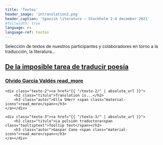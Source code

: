 ```yaml
---
title: 'Textos'
header_image: 'intranslation2.png'
header_caption: 'Spanish literature – Stockholm 2-4 december 2021'
#fullwidth: true
language: es
language-ref: textos
---
```





<!--more-->
<p>Selección de textos de nuestros participantes y colaboradores en torno a la traducción, la literatura...</p> 

<div class="textos-index">
    <div class="texto-1"><a href="{{ "/texto-1/" | absolute_url }}">
        <h2 class="titulo">De la imposible tarea de traducir poesía</h2>
        <h3 class="autor">Olvido García Valdés <span class="material-icons">read_more</span></h3>
    </a></div>  

    <div class="texto-2"><a href="{{ "/texto-2/" | absolute_url }}">
        <h2 class="titulo">Translation is...</h2>
        <h3 class="autor">Ella SHerr <span class="material-icons">read_more</span></h3>
    </a></div> 

    <div class="texto-3"><a href="{{ "/texto-3/" | absolute_url }}">
        <h2 class="titulo">La pulsión traductora<span class="tooltiptext">Tooltip text</span></h2>
        <h3 class="autor">Gaspar Cano <span class="material-icons">read_more</span></h3>
    </a></div>    
</div>


